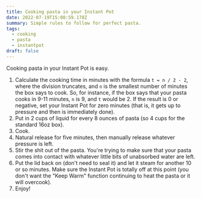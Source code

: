 ```yaml
---
title: Cooking pasta in your Instant Pot
date: 2022-07-19T15:08:59.178Z
summary: Simple rules to follow for perfect pasta.
tags:
  - cooking
  - pasta
  - instantpot
draft: false
---
```

Cooking pasta in your Instant Pot is easy.

1. Calculate the cooking time in minutes with the formula `t = n / 2 - 2`, where the division truncates, and `n` is the smallest number of minutes the box says to cook. So, for instance, if the box says that your pasta cooks in 9-11 minutes, `n` is 9, and `t` would be 2. If the result is 0 or negative, set your Instant Pot for zero minutes (that is, it gets up to pressure and then is immediately done).
2. Put in 2 cups of liquid for every 8 ounces of pasta (so 4 cups for the standard 16oz box).
3. Cook.
4. Natural release for five minutes, then manually release whatever pressure is left.
5. Stir the shit out of the pasta. You're trying to make sure that your pasta comes into contact with whatever little bits of unabsorbed water are left.
6. Put the lid back on (don't need to seal it) and let it steam for another 10 or so minutes. Make sure the Instant Pot is totally off at this point (you don't want the "Keep Warm" function continuing to heat the pasta or it will overcook).
7. Enjoy!